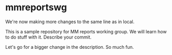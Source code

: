 # mmreportswg

We're now making more changes to the same line as in local.

This is a sample repository for MM reports working group. We will learn how to do stuff with it. Describe your commit.

Let's go for a bigger change in the description.
So much fun.

